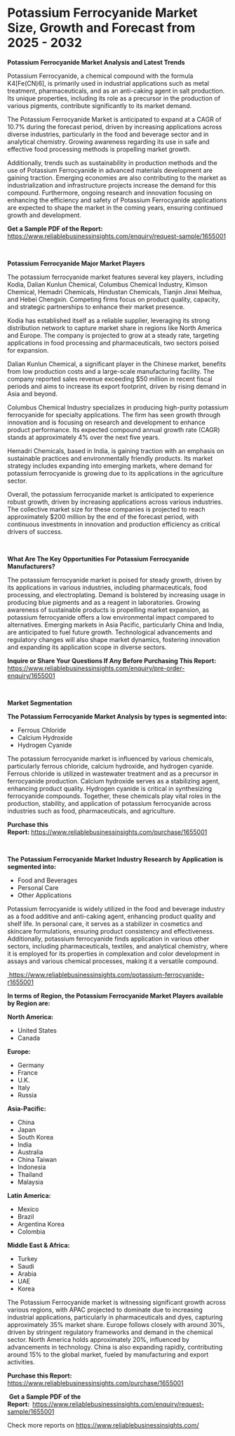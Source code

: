 <p><h1>Potassium Ferrocyanide Market Size, Growth and Forecast from 2025 - 2032</h1></p><p><strong>Potassium Ferrocyanide Market Analysis and Latest Trends</strong></p>
<p><p>Potassium Ferrocyanide, a chemical compound with the formula K4[Fe(CN)6], is primarily used in industrial applications such as metal treatment, pharmaceuticals, and as an anti-caking agent in salt production. Its unique properties, including its role as a precursor in the production of various pigments, contribute significantly to its market demand.</p><p>The Potassium Ferrocyanide Market is anticipated to expand at a CAGR of 10.7% during the forecast period, driven by increasing applications across diverse industries, particularly in the food and beverage sector and in analytical chemistry. Growing awareness regarding its use in safe and effective food processing methods is propelling market growth. </p><p>Additionally, trends such as sustainability in production methods and the use of Potassium Ferrocyanide in advanced materials development are gaining traction. Emerging economies are also contributing to the market as industrialization and infrastructure projects increase the demand for this compound. Furthermore, ongoing research and innovation focusing on enhancing the efficiency and safety of Potassium Ferrocyanide applications are expected to shape the market in the coming years, ensuring continued growth and development.</p></p>
<p><strong>Get a Sample PDF of the Report:&nbsp;</strong> <a href="https://www.reliablebusinessinsights.com/enquiry/request-sample/1655001?utm_campaign=2629&utm_medium=2&utm_source=Github&utm_content=ia&utm_term=07032025&utm_id=potassium-ferrocyanide">https://www.reliablebusinessinsights.com/enquiry/request-sample/1655001</a></p>
<p>&nbsp;</p>
<p><strong>Potassium Ferrocyanide Major Market Players</strong></p>
<p><p>The potassium ferrocyanide market features several key players, including Kodia, Dalian Kunlun Chemical, Columbus Chemical Industry, Kimson Chemical, Hemadri Chemicals, Hindustan Chemicals, Tianjin Jinxi Meihua, and Hebei Chengxin. Competing firms focus on product quality, capacity, and strategic partnerships to enhance their market presence.</p><p>Kodia has established itself as a reliable supplier, leveraging its strong distribution network to capture market share in regions like North America and Europe. The company is projected to grow at a steady rate, targeting applications in food processing and pharmaceuticals, two sectors poised for expansion.</p><p>Dalian Kunlun Chemical, a significant player in the Chinese market, benefits from low production costs and a large-scale manufacturing facility. The company reported sales revenue exceeding $50 million in recent fiscal periods and aims to increase its export footprint, driven by rising demand in Asia and beyond.</p><p>Columbus Chemical Industry specializes in producing high-purity potassium ferrocyanide for specialty applications. The firm has seen growth through innovation and is focusing on research and development to enhance product performance. Its expected compound annual growth rate (CAGR) stands at approximately 4% over the next five years.</p><p>Hemadri Chemicals, based in India, is gaining traction with an emphasis on sustainable practices and environmentally friendly products. Its market strategy includes expanding into emerging markets, where demand for potassium ferrocyanide is growing due to its applications in the agriculture sector.</p><p>Overall, the potassium ferrocyanide market is anticipated to experience robust growth, driven by increasing applications across various industries. The collective market size for these companies is projected to reach approximately $200 million by the end of the forecast period, with continuous investments in innovation and production efficiency as critical drivers of success.</p></p>
<p>&nbsp;</p>
<p><strong>What Are The Key Opportunities For Potassium Ferrocyanide Manufacturers?</strong></p>
<p><p>The potassium ferrocyanide market is poised for steady growth, driven by its applications in various industries, including pharmaceuticals, food processing, and electroplating. Demand is bolstered by increasing usage in producing blue pigments and as a reagent in laboratories. Growing awareness of sustainable products is propelling market expansion, as potassium ferrocyanide offers a low environmental impact compared to alternatives. Emerging markets in Asia Pacific, particularly China and India, are anticipated to fuel future growth. Technological advancements and regulatory changes will also shape market dynamics, fostering innovation and expanding its application scope in diverse sectors.</p></p>
<p><strong>Inquire or Share Your Questions If Any Before Purchasing This Report:</strong> <a href="https://www.reliablebusinessinsights.com/enquiry/pre-order-enquiry/1655001?utm_campaign=2629&utm_medium=2&utm_source=Github&utm_content=ia&utm_term=07032025&utm_id=potassium-ferrocyanide">https://www.reliablebusinessinsights.com/enquiry/pre-order-enquiry/1655001</a></p>
<p>&nbsp;</p>
<p><strong>Market Segmentation</strong></p>
<p><strong>The Potassium Ferrocyanide Market Analysis by types is segmented into:</strong></p>
<p><ul><li>Ferrous Chloride</li><li>Calcium Hydroxide</li><li>Hydrogen Cyanide</li></ul></p>
<p><p>The potassium ferrocyanide market is influenced by various chemicals, particularly ferrous chloride, calcium hydroxide, and hydrogen cyanide. Ferrous chloride is utilized in wastewater treatment and as a precursor in ferrocyanide production. Calcium hydroxide serves as a stabilizing agent, enhancing product quality. Hydrogen cyanide is critical in synthesizing ferrocyanide compounds. Together, these chemicals play vital roles in the production, stability, and application of potassium ferrocyanide across industries such as food, pharmaceuticals, and agriculture.</p></p>
<p><strong>Purchase this Report:&nbsp;</strong><a href="https://www.reliablebusinessinsights.com/purchase/1655001?utm_campaign=2629&utm_medium=2&utm_source=Github&utm_content=ia&utm_term=07032025&utm_id=potassium-ferrocyanide">https://www.reliablebusinessinsights.com/purchase/1655001</a></p>
<p>&nbsp;</p>
<p><strong>The Potassium Ferrocyanide Market Industry Research by Application is segmented into:</strong></p>
<p><ul><li>Food and Beverages</li><li>Personal Care</li><li>Other Applications</li></ul></p>
<p><p>Potassium ferrocyanide is widely utilized in the food and beverage industry as a food additive and anti-caking agent, enhancing product quality and shelf life. In personal care, it serves as a stabilizer in cosmetics and skincare formulations, ensuring product consistency and effectiveness. Additionally, potassium ferrocyanide finds application in various other sectors, including pharmaceuticals, textiles, and analytical chemistry, where it is employed for its properties in complexation and color development in assays and various chemical processes, making it a versatile compound.</p></p>
<p><a href="https://www.reliablebusinessinsights.com/potassium-ferrocyanide-r1655001?utm_campaign=2629&utm_medium=2&utm_source=Github&utm_content=ia&utm_term=07032025&utm_id=potassium-ferrocyanide">&nbsp;https://www.reliablebusinessinsights.com/potassium-ferrocyanide-r1655001</a></p>
<p><strong>In terms of Region, the Potassium Ferrocyanide Market Players available by Region are:</strong></p>
<p>
    <p> <strong> North America: </strong>
        <ul>
            <li>United States</li>
            <li>Canada</li>
        </ul>
        </p> 
    <p> <strong> Europe: </strong>
        <ul>
            <li>Germany</li>
            <li>France</li>
            <li>U.K.</li>
            <li>Italy</li>
            <li>Russia</li>
        </ul>
        </p> 
    <p> <strong> Asia-Pacific: </strong>
        <ul>
            <li>China</li>
            <li>Japan</li>
            <li>South Korea</li>
            <li>India</li>
            <li>Australia</li>
            <li>China Taiwan</li>
            <li>Indonesia</li>
            <li>Thailand</li>
            <li>Malaysia</li>
        </ul>
        </p> 
    <p> <strong> Latin America: </strong>
        <ul>
            <li>Mexico</li>
            <li>Brazil</li>
            <li>Argentina Korea</li>
            <li>Colombia</li>
        </ul>
        </p> 
    <p> <strong> Middle East & Africa: </strong>
        <ul>
            <li>Turkey</li>
            <li>Saudi</li>
            <li>Arabia</li>
            <li>UAE</li>
            <li>Korea</li>
        </ul>
    </p>
    </p>
<p><p>The Potassium Ferrocyanide market is witnessing significant growth across various regions, with APAC projected to dominate due to increasing industrial applications, particularly in pharmaceuticals and dyes, capturing approximately 35% market share. Europe follows closely with around 30%, driven by stringent regulatory frameworks and demand in the chemical sector. North America holds approximately 20%, influenced by advancements in technology. China is also expanding rapidly, contributing around 15% to the global market, fueled by manufacturing and export activities.</p></p>
<p><strong>Purchase this Report: </strong><a href="https://www.reliablebusinessinsights.com/purchase/1655001?utm_campaign=2629&utm_medium=2&utm_source=Github&utm_content=ia&utm_term=07032025&utm_id=potassium-ferrocyanide">https://www.reliablebusinessinsights.com/purchase/1655001</a></p>
<p>&nbsp;<strong>Get a Sample PDF of the Report:&nbsp;&nbsp;</strong><a href="https://www.reliablebusinessinsights.com/enquiry/request-sample/1655001?utm_campaign=2629&utm_medium=2&utm_source=Github&utm_content=ia&utm_term=07032025&utm_id=potassium-ferrocyanide">https://www.reliablebusinessinsights.com/enquiry/request-sample/1655001</a></p>
<p><strong></strong></p>
<p>Check more reports on <a href="https://www.reliablebusinessinsights.com/?utm_campaign=2629&utm_medium=2&utm_source=Github&utm_content=ia&utm_term=07032025&utm_id=potassium-ferrocyanide">https://www.reliablebusinessinsights.com/</a></p>